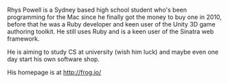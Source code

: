 

Rhys Powell is a Sydney based high school student who's been programming for the Mac since he finally got the money to buy one in 2010, before that he was a Ruby developer and keen user of the Unity 3D game authoring toolkit. He still uses Ruby and is a keen user of the Sinatra web framework.

He is aiming to study CS at university (wish him luck) and maybe even one day start his own software shop.

His homepage is at http://frog.io/
